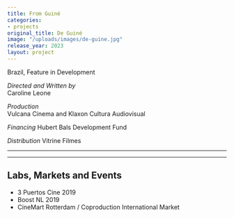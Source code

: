 ```yaml
---
title: From Guiné
categories:
- projects
original_title: De Guiné
image: "/uploads/images/de-guine.jpg"
release_year: 2023
layout: project
---
```


Brazil, Feature in Development

_Directed and Written by_  
Caroline Leone

_Production_  
Vulcana Cinema and Klaxon Cultura Audiovisual

_Financing_
  Hubert Bals Development Fund

_Distribution_
Vitrine Filmes

---

---

## Labs, Markets and Events

- 3 Puertos Cine 2019
- Boost NL 2019
- CineMart Rotterdam / Coproduction International Market

